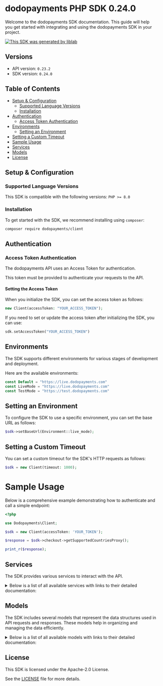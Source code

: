 # dodopayments PHP SDK 0.24.0


Welcome to the dodopayments SDK documentation. This guide will help you get started with integrating and using the dodopayments SDK in your project.

[![This SDK was generated by liblab](https://public-liblab-readme-assets.s3.us-east-1.amazonaws.com/built-by-liblab-icon.svg)](https://liblab.com/?utm_source=readme)

## Versions

- API version: `0.23.2`
- SDK version: `0.24.0`

## Table of Contents
- [Setup & Configuration](#setup--configuration)
	- [Supported Language Versions](#supported-language-versions)
	- [Installation](#installation)
- [Authentication](#authentication)
	- [Access Token Authentication](#access-token-authentication)
- [Environments](#environments)
	- [Setting an Environment](#setting-an-environment)
- [Setting a Custom Timeout](#setting-a-custom-timeout)
- [Sample Usage](#sample-usage)
- [Services](#services)
- [Models](#models)
- [License](#license)

## Setup & Configuration

### Supported Language Versions

This SDK is compatible with the following versions: `PHP >= 8.0`

### Installation

To get started with the SDK, we recommend installing using `composer`:

```bash
composer require dodopayments/client
```

## Authentication

### Access Token Authentication
The dodopayments API uses an Access Token for authentication.

This token must be provided to authenticate your requests to the API.

#### Setting the Access Token

When you initialize the SDK, you can set the access token as follows:

```php
new Client(accessToken: "YOUR_ACCESS_TOKEN");
```

If you need to set or update the access token after initializing the SDK, you can use:

```php
sdk.setAccessToken("YOUR_ACCESS_TOKEN")
```


## Environments

The SDK supports different environments for various stages of development and deployment.

Here are the available environments:

```php
const Default = "https://live.dodopayments.com"
const LiveMode = "https://live.dodopayments.com"
const TestMode = "https://test.dodopayments.com"
```

## Setting an Environment

To configure the SDK to use a specific environment, you can set the base URL as follows:

```php
$sdk->setBaseUrl(Environment::live_mode);
```



## Setting a Custom Timeout

You can set a custom timeout for the SDK's HTTP requests as follows:

```php
$sdk = new Client(timeout: 1000);
```

# Sample Usage

Below is a comprehensive example demonstrating how to authenticate and call a simple endpoint:

```php
<?php

use Dodopayments\Client;

$sdk = new Client(accessToken: 'YOUR_TOKEN');

$response = $sdk->checkout->getSupportedCountriesProxy();

print_r($response);

```

## Services

The SDK provides various services to interact with the API.

<details> 
<summary>Below is a list of all available services with links to their detailed documentation:</summary>

| Name |
| :--- |
| [Checkout](documentation/services/Checkout.md) |
| [Customers](documentation/services/Customers.md) |
| [Discounts](documentation/services/Discounts.md) |
| [Disputes](documentation/services/Disputes.md) |
| [Invoices](documentation/services/Invoices.md) |
| [LicenseKeys](documentation/services/LicenseKeys.md) |
| [Licenses](documentation/services/Licenses.md) |
| [Payments](documentation/services/Payments.md) |
| [Payouts](documentation/services/Payouts.md) |
| [Products](documentation/services/Products.md) |
| [Refunds](documentation/services/Refunds.md) |
| [Subscriptions](documentation/services/Subscriptions.md) |
| [WebhookEvents](documentation/services/WebhookEvents.md) |
| [OutgoingWebhooks](documentation/services/OutgoingWebhooks.md) |
</details>

## Models

The SDK includes several models that represent the data structures used in API requests and responses. These models help in organizing and managing the data efficiently.

<details> 
<summary>Below is a list of all available models with links to their detailed documentation:</summary>

| Name       | Description |
| :--------- | :---------- |
| [CountryCodeAlpha2](documentation/models/CountryCodeAlpha2.md) | ISO country code alpha2 variant |
| [GetCustomersListResponse](documentation/models/GetCustomersListResponse.md) |  |
| [CreateCustomerRequest](documentation/models/CreateCustomerRequest.md) |  |
| [CustomerResponse](documentation/models/CustomerResponse.md) |  |
| [PatchCustomerRequest](documentation/models/PatchCustomerRequest.md) |  |
| [GetDiscountsListResponse](documentation/models/GetDiscountsListResponse.md) |  |
| [CreateDiscountRequest](documentation/models/CreateDiscountRequest.md) | Request body for creating a discount. `code` is optional; if not provided, we generate a random 16-char code. |
| [DiscountResponse](documentation/models/DiscountResponse.md) |  |
| [PatchDiscountRequest](documentation/models/PatchDiscountRequest.md) | Request body for patching (updating) a discount. All fields are optional and only update if provided. |
| [GetDisputesListResponse](documentation/models/GetDisputesListResponse.md) |  |
| [DisputeStatus](documentation/models/DisputeStatus.md) |  |
| [DisputeStage](documentation/models/DisputeStage.md) |  |
| [DisputeResponse](documentation/models/DisputeResponse.md) |  |
| [ListLicenseKeyInstancesResponse](documentation/models/ListLicenseKeyInstancesResponse.md) |  |
| [LicenseKeyInstanceResponse](documentation/models/LicenseKeyInstanceResponse.md) |  |
| [PatchLicenseKeyInstanceRequest](documentation/models/PatchLicenseKeyInstanceRequest.md) |  |
| [ListLicenseKeysResponse](documentation/models/ListLicenseKeysResponse.md) |  |
| [LicenseKeyStatus](documentation/models/LicenseKeyStatus.md) |  |
| [LicenseKeyResponse](documentation/models/LicenseKeyResponse.md) |  |
| [PatchLicenseKeyRequest](documentation/models/PatchLicenseKeyRequest.md) |  |
| [ActivateLicenseKeyRequest](documentation/models/ActivateLicenseKeyRequest.md) |  |
| [DeactivateLicenseKeyRequest](documentation/models/DeactivateLicenseKeyRequest.md) |  |
| [ValidateLicenseKeyRequest](documentation/models/ValidateLicenseKeyRequest.md) |  |
| [ValidateLicenseKeyResponse](documentation/models/ValidateLicenseKeyResponse.md) |  |
| [GetPaymentsListResponse](documentation/models/GetPaymentsListResponse.md) |  |
| [IntentStatus](documentation/models/IntentStatus.md) |  |
| [CreateOneTimePaymentRequest](documentation/models/CreateOneTimePaymentRequest.md) |  |
| [CreateOneTimePaymentResponse](documentation/models/CreateOneTimePaymentResponse.md) |  |
| [PaymentResponse](documentation/models/PaymentResponse.md) |  |
| [GetPayoutsResponseList](documentation/models/GetPayoutsResponseList.md) |  |
| [GetProductsListResponse](documentation/models/GetProductsListResponse.md) |  |
| [CreateProductRequest](documentation/models/CreateProductRequest.md) |  |
| [GetProductResponse](documentation/models/GetProductResponse.md) |  |
| [PatchProductRequest](documentation/models/PatchProductRequest.md) |  |
| [UpdateProductImageResponse](documentation/models/UpdateProductImageResponse.md) |  |
| [GetRefundsListResponse](documentation/models/GetRefundsListResponse.md) |  |
| [RefundStatus](documentation/models/RefundStatus.md) |  |
| [CreateRefundRequest](documentation/models/CreateRefundRequest.md) |  |
| [RefundResponse](documentation/models/RefundResponse.md) |  |
| [GetSubscriptionsListResponse](documentation/models/GetSubscriptionsListResponse.md) |  |
| [SubscriptionStatus](documentation/models/SubscriptionStatus.md) |  |
| [CreateSubscriptionRequest](documentation/models/CreateSubscriptionRequest.md) | Request payload for creating a new subscription This struct represents the data required to create a new subscription in the system. It includes details about the product, quantity, customer information, and billing details. |
| [CreateSubscriptionResponse](documentation/models/CreateSubscriptionResponse.md) |  |
| [SubscriptionResponse](documentation/models/SubscriptionResponse.md) | Response struct representing subscription details |
| [PatchSubscriptionRequest](documentation/models/PatchSubscriptionRequest.md) |  |
| [ListWebhookEventsResponse](documentation/models/ListWebhookEventsResponse.md) |  |
| [WebhookEventLogResponse](documentation/models/WebhookEventLogResponse.md) |  |
| [OutgoingWebhook](documentation/models/OutgoingWebhook.md) |  |
| [DiscountType](documentation/models/DiscountType.md) |  |
| [GetPaymentsListResponseItem](documentation/models/GetPaymentsListResponseItem.md) |  |
| [Currency](documentation/models/Currency.md) |  |
| [CustomerLimitedDetailsResponse](documentation/models/CustomerLimitedDetailsResponse.md) |  |
| [BillingAddress](documentation/models/BillingAddress.md) |  |
| [CustomerRequest](documentation/models/CustomerRequest.md) |  |
| [OneTimeProductCartItemReq](documentation/models/OneTimeProductCartItemReq.md) |  |
| [AttachExistingCustomer](documentation/models/AttachExistingCustomer.md) |  |
| [CreateNewCustomer](documentation/models/CreateNewCustomer.md) |  |
| [OneTimeProductCartItemResponse](documentation/models/OneTimeProductCartItemResponse.md) |  |
| [PayoutsResponse](documentation/models/PayoutsResponse.md) |  |
| [PayoutStatus](documentation/models/PayoutStatus.md) |  |
| [GetProductsListResponseItem](documentation/models/GetProductsListResponseItem.md) |  |
| [Price](documentation/models/Price.md) |  |
| [TaxCategory](documentation/models/TaxCategory.md) | Represents the different categories of taxation applicable to various products and services. |
| [Price_1](documentation/models/Price1.md) |  |
| [Price_2](documentation/models/Price2.md) |  |
| [Price_1Type](documentation/models/Price1Type.md) |  |
| [TimeInterval](documentation/models/TimeInterval.md) |  |
| [Price_2Type](documentation/models/Price2Type.md) |  |
| [LicenseKeyDuration](documentation/models/LicenseKeyDuration.md) |  |
| [OutgoingWebhookData](documentation/models/OutgoingWebhookData.md) |  |
| [EventType](documentation/models/EventType.md) | Event types for Dodo events |
| [OutgoingWebhookData_1](documentation/models/OutgoingWebhookData1.md) |  |
| [OutgoingWebhookData_2](documentation/models/OutgoingWebhookData2.md) |  |
| [OutgoingWebhookData_3](documentation/models/OutgoingWebhookData3.md) |  |
| [OutgoingWebhookData_4](documentation/models/OutgoingWebhookData4.md) |  |
| [OutgoingWebhookData_5](documentation/models/OutgoingWebhookData5.md) |  |
| [OutgoingWebhookData_1PayloadType](documentation/models/OutgoingWebhookData1PayloadType.md) |  |
| [OutgoingWebhookData_2PayloadType](documentation/models/OutgoingWebhookData2PayloadType.md) |  |
| [OutgoingWebhookData_3PayloadType](documentation/models/OutgoingWebhookData3PayloadType.md) |  |
| [OutgoingWebhookData_4PayloadType](documentation/models/OutgoingWebhookData4PayloadType.md) |  |
| [OutgoingWebhookData_5PayloadType](documentation/models/OutgoingWebhookData5PayloadType.md) |  |
</details>

## License

This SDK is licensed under the Apache-2.0 License.

See the [LICENSE](LICENSE) file for more details.




<!-- This file was generated by liblab | https://liblab.com/ -->